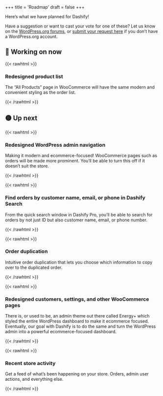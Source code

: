 +++
title = 'Roadmap'
draft = false
+++

Here’s what we have planned for Dashify!

Have a suggestion or want to cast your vote for one of these? Let us know on the [WordPress.org forums](https://wordpress.org/support/plugin/dashify/), or [submit your request here](https://forms.gle/pRezSbdUcZmvZdX27) if you don’t have a WordPress.org account.

## 🎁 Working on now

{{< rawhtml >}}
<div class="p-8 border rounded-xl bg-green-50 mt-4">
	<h3 class="mt-0">Redesigned product list</h3>
	<p class="mb-0">The “All Products” page in WooCommerce will have the same modern and convenient styling as the order list.</p>
</div>
{{< /rawhtml >}}

## 🟡 Up next

{{< rawhtml >}}
<div class="p-8 border rounded-xl bg-yellow-50 mb-4">
	<h3 class="mt-0">Redesigned WordPress admin navigation</h3>
	<p class="mb-0">Making it modern and ecommerce-focused! WooCommerce pages such as orders will be made more prominent. You’ll be able to turn this off if it doesn’t suit the store.</p>
</div>
{{< /rawhtml >}}

{{< rawhtml >}}
<div class="p-8 border rounded-xl bg-yellow-50 mb-4">
	<h3 class="mt-0">Find orders by customer name, email, or phone in Dashify Search</h3>
	<p class="mb-0">From the quick search window in Dashify Pro, you’ll be able to search for orders by not just ID but also customer name, email, or phone number.</p>
</div>
{{< /rawhtml >}}

{{< rawhtml >}}
<div class="p-8 border rounded-xl bg-yellow-50 mb-4">
	<h3 class="mt-0">Order duplication</h3>
	<p class="mb-0">Intuitive order duplication that lets you choose which information to copy over to the duplicated order.</p>
</div>
{{< /rawhtml >}}

{{< rawhtml >}}
<div class="p-8 border rounded-xl bg-yellow-50 mb-4">
	<h3 class="mt-0">Redesigned customers, settings, and other WooCommerce pages</h3>
	<p class="mb-0">There is, or used to be, an admin theme out there called Energy+ which styled the entire WordPress dashboard to make it ecommerce focused. Eventually, our goal with Dashify is to do the same and turn the WordPress admin into a powerful ecommerce-focused dashboard.</p>
</div>
{{< /rawhtml >}}

{{< rawhtml >}}
<div class="p-8 border rounded-xl bg-yellow-50 mb-4">
	<h3 class="mt-0">Recent store activity</h3>
	<p class="mb-0">Get a feed of what’s been happening on your store. Orders, admin user actions, and everything else.</p>
</div>
{{< /rawhtml >}}
